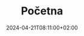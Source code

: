 ---
title: Početna
date: 2024-04-21T08:11:00+02:00
params:
  sections:
    hero:
      heading: "Our mission"
      image: "images/pages/josh-olalde-X1P1_EDNnok-unsplash.jpg"
      content:
      - text: "Sagittis scelerisque nulla cursus in enim consectetur quam. Dictum urna sed consectetur neque tristique pellentesque. Blandit amet, sed aenean erat arcu morbi. Cursus faucibus nunc nisl netus morbi vel porttitor vitae ut. Amet vitae fames senectus vitae."
      - text: "Sollicitudin tristique eros erat odio sed vitae, consequat turpis elementum. Lorem nibh vel, eget pretium arcu vitae. Eros eu viverra donec ut volutpat donec laoreet quam urna. Sollicitudin."
    trust: 
      heading: "Mission"
      image: "images/pages/our-mission.png"
      content:
      - text: Sagittis scelerisque nulla cursus in enim consectetur quam. Dictum urna
          sed consectetur neque tristique pellentesque. Blandit amet, sed aenean erat
          arcu morbi. Cursus faucibus nunc nisl netus morbi vel porttitor vitae ut.
          Amet vitae fames senectus vitae.
      - text: Sollicitudin tristique eros erat odio sed vitae, consequat turpis elementum.
          Lorem nibh vel, eget pretium arcu vitae. Eros eu viverra donec ut volutpat
          donec laoreet quam urna. Sollicitudin.
      links:
      - text: Meet our investors and advisors
        url: "#"
      logos:
      - identifier: a
        image: "images/global/sample-logo.svg"
        alt: "a"
      - identifier: b
      - identifier: c
      - identifier: d
      - identifier: e
      - identifier: f
---